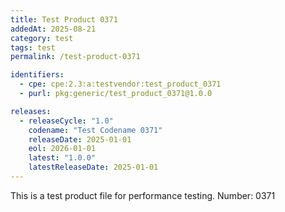 ```yaml
---
title: Test Product 0371
addedAt: 2025-08-21
category: test
tags: test
permalink: /test-product-0371

identifiers:
  - cpe: cpe:2.3:a:testvendor:test_product_0371
  - purl: pkg:generic/test_product_0371@1.0.0

releases:
  - releaseCycle: "1.0"
    codename: "Test Codename 0371"
    releaseDate: 2025-01-01
    eol: 2026-01-01
    latest: "1.0.0"
    latestReleaseDate: 2025-01-01
---
```


This is a test product file for performance testing. Number: 0371
